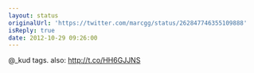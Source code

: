 ```yaml
---
layout: status
originalUrl: 'https://twitter.com/marcgg/status/262847746355109888'
isReply: true
date: 2012-10-29 09:26:00
---
```


@_kud tags. also: http://t.co/HH6GJJNS
